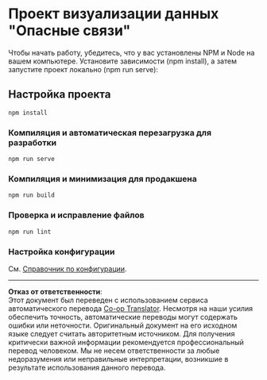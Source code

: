 <!--
CO_OP_TRANSLATOR_METADATA:
{
  "original_hash": "5c51a54dd89075a7a362890117b7ed9e",
  "translation_date": "2025-08-27T10:11:49+00:00",
  "source_file": "3-Data-Visualization/13-meaningful-visualizations/solution/README.md",
  "language_code": "ru"
}
-->
# Проект визуализации данных "Опасные связи"

Чтобы начать работу, убедитесь, что у вас установлены NPM и Node на вашем компьютере. Установите зависимости (npm install), а затем запустите проект локально (npm run serve):

## Настройка проекта
```
npm install
```

### Компиляция и автоматическая перезагрузка для разработки
```
npm run serve
```

### Компиляция и минимизация для продакшена
```
npm run build
```

### Проверка и исправление файлов
```
npm run lint
```

### Настройка конфигурации
См. [Справочник по конфигурации](https://cli.vuejs.org/config/).

---

**Отказ от ответственности**:  
Этот документ был переведен с использованием сервиса автоматического перевода [Co-op Translator](https://github.com/Azure/co-op-translator). Несмотря на наши усилия обеспечить точность, автоматические переводы могут содержать ошибки или неточности. Оригинальный документ на его исходном языке следует считать авторитетным источником. Для получения критически важной информации рекомендуется профессиональный перевод человеком. Мы не несем ответственности за любые недоразумения или неправильные интерпретации, возникшие в результате использования данного перевода.